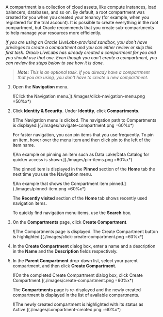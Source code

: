 <!--
    {
        "name":"Create an OCI Compartment",
        "description":"Create a new compartment using the OCI service console"
    }
-->

A compartment is a collection of cloud assets, like compute instances, load balancers, databases, and so on. By default, a root compartment was created for you when you created your tenancy (for example, when you registered for the trial account). It is possible to create everything in the root compartment, but Oracle recommends that you create sub-compartments to help manage your resources more efficiently.

_If you are using an Oracle LiveLabs-provided sandbox, you don't have privileges to create a compartment and you can either review or skip this first task. Oracle LiveLabs has already created a compartment for you and you should use that one. Even though you can't create a compartment, you can review the steps below to see how it is done._

>_**Note:** This is an optional task. If you already have a compartment that you are using, you don't have to create a new compartment._

1. Open the **Navigation** menu.

    ![Click the Navigation menu.](./images/click-navigation-menu.png =50%x*)

2. Click **Identity & Security**. Under **Identity**, click **Compartments**.

    ![The Navigation menu is clicked. The navigation path to Compartments is displayed.](./images/navigate-compartment.png =60%x*)

    For faster navigation, you can pin items that you use frequently. To pin an item, hover over the menu item and then click pin to the left of the item name.

    ![An example on pinning an item such as Data Lake/Data Catalog for quicker access is shown.](./images/pin-items.png =60%x*)

    The pinned item is displayed in the **Pinned** section of the **Home** tab the next time you use the Navigation menu.

    ![An example that shows the Compartment item pinned.](./images/pinned-item.png =60%x*)

    The **Recently visited** section of the **Home** tab shows recently used navigation items.

    To quickly find navigation menu items, use the **Search** box.

3. On the **Compartments** page, click **Create Compartment**.

   ![The Compartments page is displayed. The Create Compartment button is highlighted.](./images/click-create-compartment.png =60%x*)

4. In the **Create Compartment** dialog box, enter a name and a description in the **Name** and the **Description** fields respectively.

5. In the **Parent Compartment** drop-down list, select your parent compartment, and then click **Create Compartment**.

   ![On the completed Create Compartment dialog box, click Create Compartment.](./images/create-compartment.png =60%x*)

   The **Compartments** page is re-displayed and the newly created compartment is displayed in the list of available compartments.

   ![The newly created compartment is highlighted with its status as Active.](./images/compartment-created.png =60%x*)
